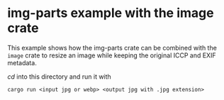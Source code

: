 # img-parts example with the image crate

This example shows how the img-parts crate can be combined with the `image`
crate to resize an image while keeping the original ICCP and EXIF metadata.

_cd_ into this directory and run it with

```shell
cargo run <input jpg or webp> <output jpg with .jpg extension>
```
